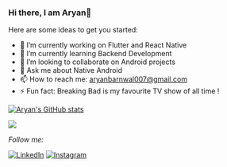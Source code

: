 ### Hi there, I am  Aryan👋


Here are some ideas to get you started:

- 🔭 I’m currently working on Flutter and React Native
- 🌱 I’m currently learning Backend Development
- 👯 I’m looking to collaborate on Android projects
- 💬 Ask me about Native Android
- 📫 How to reach me: aryanbarnwal007@gmail.com
- ⚡ Fun fact: Breaking Bad is my favourite TV show of all time !


[![Aryan's GitHub stats](https://github-readme-stats.vercel.app/api?username=Aryan6290&theme=onedark)](https://github.com/anuraghazra/github-readme-stats)







![](https://komarev.com/ghpvc/?username=Aryan6290)






<i>Follow me:</i><br>

<a href="https://www.linkedin.com/in/ar-yawn" target="_blank"><img src="https://img.shields.io/badge/LinkedIn-%230077B5.svg?&style=flat-square&logo=linkedin&logoColor=white" alt="LinkedIn"></a>
<a href="https://www.instagram.com/paracetamol650" target="_blank"><img src="https://img.shields.io/badge/Instagram-%23E4405F.svg?&style=flat-square&logo=instagram&logoColor=white" alt="Instagram"></a>


